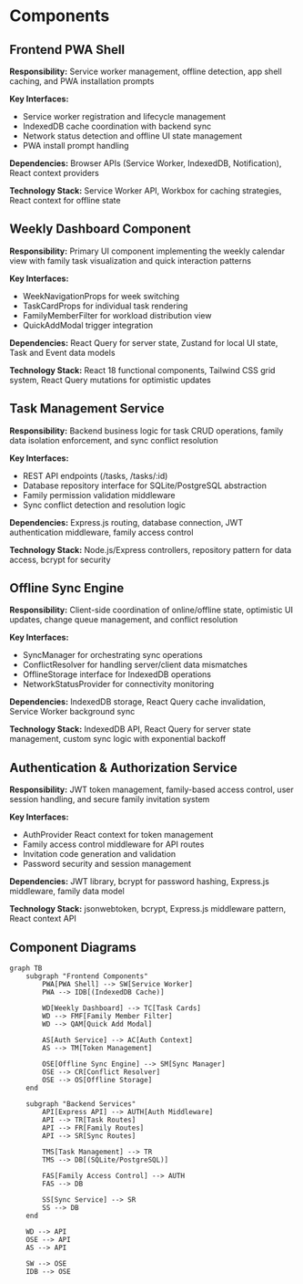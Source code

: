 # Components

## Frontend PWA Shell

**Responsibility:** Service worker management, offline detection, app shell caching, and PWA installation prompts

**Key Interfaces:**
- Service worker registration and lifecycle management
- IndexedDB cache coordination with backend sync
- Network status detection and offline UI state management
- PWA install prompt handling

**Dependencies:** Browser APIs (Service Worker, IndexedDB, Notification), React context providers

**Technology Stack:** Service Worker API, Workbox for caching strategies, React context for offline state

## Weekly Dashboard Component

**Responsibility:** Primary UI component implementing the weekly calendar view with family task visualization and quick interaction patterns

**Key Interfaces:**
- WeekNavigationProps for week switching
- TaskCardProps for individual task rendering
- FamilyMemberFilter for workload distribution view
- QuickAddModal trigger integration

**Dependencies:** React Query for server state, Zustand for local UI state, Task and Event data models

**Technology Stack:** React 18 functional components, Tailwind CSS grid system, React Query mutations for optimistic updates

## Task Management Service

**Responsibility:** Backend business logic for task CRUD operations, family data isolation enforcement, and sync conflict resolution

**Key Interfaces:**
- REST API endpoints (/tasks, /tasks/:id)
- Database repository interface for SQLite/PostgreSQL abstraction
- Family permission validation middleware
- Sync conflict detection and resolution logic

**Dependencies:** Express.js routing, database connection, JWT authentication middleware, family access control

**Technology Stack:** Node.js/Express controllers, repository pattern for data access, bcrypt for security

## Offline Sync Engine

**Responsibility:** Client-side coordination of online/offline state, optimistic UI updates, change queue management, and conflict resolution

**Key Interfaces:**
- SyncManager for orchestrating sync operations
- ConflictResolver for handling server/client data mismatches
- OfflineStorage interface for IndexedDB operations
- NetworkStatusProvider for connectivity monitoring

**Dependencies:** IndexedDB storage, React Query cache invalidation, Service Worker background sync

**Technology Stack:** IndexedDB API, React Query for server state management, custom sync logic with exponential backoff

## Authentication & Authorization Service

**Responsibility:** JWT token management, family-based access control, user session handling, and secure family invitation system

**Key Interfaces:**
- AuthProvider React context for token management
- Family access control middleware for API routes
- Invitation code generation and validation
- Password security and session management

**Dependencies:** JWT library, bcrypt for password hashing, Express.js middleware, family data model

**Technology Stack:** jsonwebtoken, bcrypt, Express.js middleware pattern, React context API

## Component Diagrams

```mermaid
graph TB
    subgraph "Frontend Components"
        PWA[PWA Shell] --> SW[Service Worker]
        PWA --> IDB[(IndexedDB Cache)]
        
        WD[Weekly Dashboard] --> TC[Task Cards]
        WD --> FMF[Family Member Filter]
        WD --> QAM[Quick Add Modal]
        
        AS[Auth Service] --> AC[Auth Context]
        AS --> TM[Token Management]
        
        OSE[Offline Sync Engine] --> SM[Sync Manager]
        OSE --> CR[Conflict Resolver]
        OSE --> OS[Offline Storage]
    end
    
    subgraph "Backend Services"
        API[Express API] --> AUTH[Auth Middleware]
        API --> TR[Task Routes]
        API --> FR[Family Routes]
        API --> SR[Sync Routes]
        
        TMS[Task Management] --> TR
        TMS --> DB[(SQLite/PostgreSQL)]
        
        FAS[Family Access Control] --> AUTH
        FAS --> DB
        
        SS[Sync Service] --> SR
        SS --> DB
    end
    
    WD --> API
    OSE --> API
    AS --> API
    
    SW --> OSE
    IDB --> OSE
```
